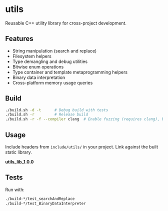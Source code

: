 # utils

Reusable C++ utility library for cross-project development.

## Features

- String manipulation (search and replace)
- Filesystem helpers
- Type demangling and debug utilities
- Bitwise enum operations
- Type container and template metaprogramming helpers
- Binary data interpretation
- Cross-platform memory usage queries

## Build

```bash
./build.sh -d -t      # Debug build with tests
./build.sh -r         # Release build
./build.sh -r -f --compiler clang  # Enable fuzzing (requires clang), builds fuzzer targets
```

## Usage

Include headers from `include/utils/` in your project. Link against the built static library. 

**utils_lib_1.0.0**

## Tests

Run with:

```bash
./build-*/test_searchAndReplace
./build-*/test_BinaryDataInterpreter
```


